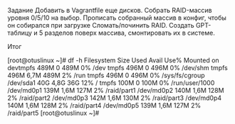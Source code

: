 Задание
Добавить в Vagrantfile еще дисков.
Собрать RAID-массив уровня 0/5/10 на выбор.
Прописать собранный массив в конфиг, чтобы он собирался при загрузке
Сломать/починить RAID.
Создать GPT-таблицу и 5 разделов поверх массива, смонтировать их в системе.


Итог

[root@otuslinux ~]# df -h
Filesystem      Size  Used Avail Use% Mounted on
devtmpfs        489M     0  489M   0% /dev
tmpfs           496M     0  496M   0% /dev/shm
tmpfs           496M  6,7M  489M   2% /run
tmpfs           496M     0  496M   0% /sys/fs/cgroup
/dev/sda1        40G  4,8G   36G  12% /
tmpfs           100M     0  100M   0% /run/user/1000
/dev/md0p1      139M  1,6M  127M   2% /raid/part1
/dev/md0p2      140M  1,6M  128M   2% /raid/part2
/dev/md0p3      142M  1,6M  130M   2% /raid/part3
/dev/md0p4      140M  1,6M  128M   2% /raid/part4
/dev/md0p5      139M  1,6M  127M   2% /raid/part5
[root@otuslinux ~]# 
